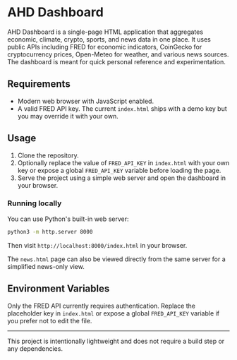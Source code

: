 # AHD Dashboard

AHD Dashboard is a single-page HTML application that aggregates economic, climate, crypto, sports, and news data in one place. It uses public APIs including FRED for economic indicators, CoinGecko for cryptocurrency prices, Open-Meteo for weather, and various news sources. The dashboard is meant for quick personal reference and experimentation.

## Requirements

* Modern web browser with JavaScript enabled.
* A valid FRED API key. The current `index.html` ships with a demo key but you may override it with your own.

## Usage

1. Clone the repository.
2. Optionally replace the value of `FRED_API_KEY` in `index.html` with your own key or expose a global `FRED_API_KEY` variable before loading the page.
3. Serve the project using a simple web server and open the dashboard in your browser.

### Running locally

You can use Python's built-in web server:

```bash
python3 -m http.server 8000
```

Then visit `http://localhost:8000/index.html` in your browser.

The `news.html` page can also be viewed directly from the same server for a simplified news-only view.

## Environment Variables

Only the FRED API currently requires authentication. Replace the placeholder key in `index.html` or expose a global `FRED_API_KEY` variable if you prefer not to edit the file.

---

This project is intentionally lightweight and does not require a build step or any dependencies.
